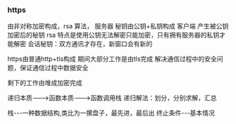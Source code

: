 ### https

由非对称加密构成，rsa 算法，
服务器 秘钥由公钥+私钥构成
客户端 产生被公钥加密后的秘钥
rsa 特点是使用公钥无法解密只能加密，只有拥有服务器的私钥才能解密
会话秘钥：双方通讯才存在，新窗口会有新的
 
https由普通http+tls构成
期间大部分工作是由tls完成
解决通信过程中的安全问题，保证通信过程中数据安全

剩下的工作由堆成加密完成
 


递归本质--->函数本质--->函数调用栈
递归解法：划分，分别求解，汇总

栈---一种数据结构,类比为一摞盘子，最先进，最后出
终止条件---基本情况